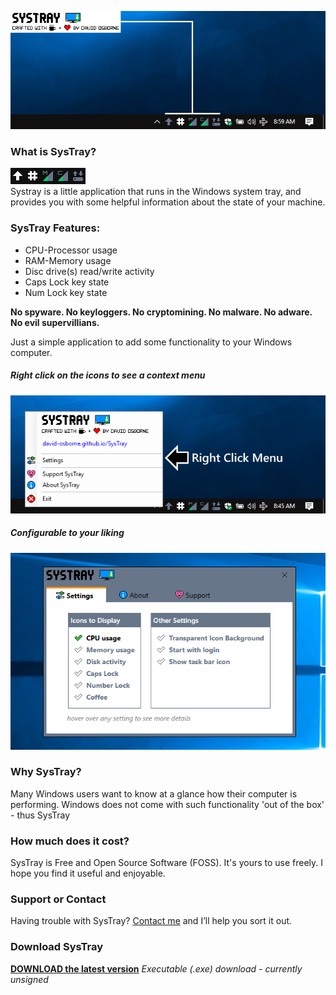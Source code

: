![Systray](assets/SysTray_desktop.png)<br>
### What is SysTray?
![SysTray Animated](assets/SysTray.gif)<br>
Systray is a little application that runs in the Windows system tray, and provides you with some helpful information about the state of your machine.
### SysTray Features:
- CPU-Processor usage
- RAM-Memory usage
- Disc drive(s) read/write activity
- Caps Lock key state
- Num Lock key state

**No spyware.  No keyloggers.  No cryptomining.  No malware.  No adware.  No evil supervillians.**

Just a simple application to add some functionality to your Windows computer.
##### Right click on the icons to see a context menu<br>
![Right Click Menu](assets/SysTray_desktop2.png)
##### Configurable to your liking<br>
![Settings Window](assets/SysTray_desktop_03.png)

### Why SysTray?
Many Windows users want to know at a glance how their computer is performing.  Windows does not come with such functionality 'out of the box' - thus SysTray

### How much does it cost?
SysTray is Free and Open Source Software (FOSS).  It's yours to use freely.  I hope you find it useful and enjoyable.

### Support or Contact
Having trouble with SysTray?  [Contact me](mailto://david.osborne@outlook.com) and I’ll help you sort it out.

### Download SysTray
**[DOWNLOAD the latest version](https://github.com/david-osborne/SysTray/releases/tag/v0.1-beta)**  *Executable (.exe) download - currently unsigned*
